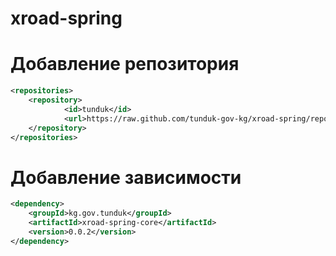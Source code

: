 # xroad-spring

# Добавление репозитория

```xml
<repositories>
	<repository>
            <id>tunduk</id>
            <url>https://raw.github.com/tunduk-gov-kg/xroad-spring/repository</url>
	</repository>
</repositories>
```

# Добавление зависимости

```xml
<dependency>
	<groupId>kg.gov.tunduk</groupId>
	<artifactId>xroad-spring-core</artifactId>
	<version>0.0.2</version>
</dependency>
```
